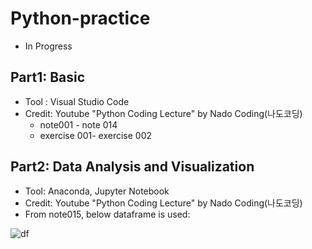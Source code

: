 # Python-practice
- In Progress

## Part1: Basic
- Tool : Visual Studio Code
- Credit: Youtube "Python Coding Lecture" by Nado Coding(나도코딩)
    - note001 - note 014
    - exercise 001- exercise 002

## Part2: Data Analysis and Visualization
- Tool: Anaconda, Jupyter Notebook
- Credit: Youtube "Python Coding Lecture" by Nado Coding(나도코딩)
- From note015, below dataframe is used:

![df](https://user-images.githubusercontent.com/91002274/196036209-5749b56d-ef46-44e6-9c6f-20421492495b.png)
